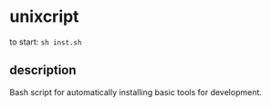# unixcript
to start:
`sh inst.sh`
## description
Bash script for automatically installing basic tools for development.

